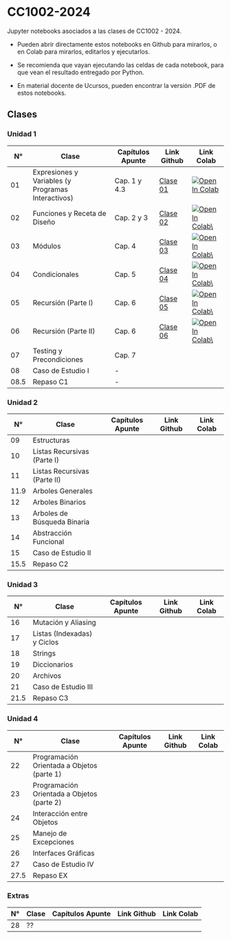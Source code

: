 # CC1002-2024
Jupyter notebooks asociados a las clases de CC1002 - 2024.

- Pueden abrir directamente estos notebooks en Github para mirarlos, o en Colab para mirarlos, editarlos y ejecutarlos.

- Se recomienda que vayan ejecutando las celdas de cada notebook, para que vean el resultado entregado por Python.

- En material docente de Ucursos, pueden encontrar la versión .PDF de estos notebooks.

## Clases

### Unidad 1

| N°    | Clase                                                | Capítulos Apunte | Link Github | Link Colab |
|-------|------------------------------------------------------|------------------|-------------|------------|
| 01    | Expresiones y Variables (y Programas Interactivos)   | Cap. 1 y 4.3     | [Clase 01](/Clases/Clase_01_Expresiones_y_Variables/Clase01_Expresiones_y_Variables.ipynb)            | <a href="https://colab.research.google.com/github/valentitos/CC1002-2024/blob/main/Clases/Clase_01_Expresiones_y_Variables/Clase01_Expresiones_y_Variables.ipynb" target="_parent"><img src="https://colab.research.google.com/assets/colab-badge.svg" alt="Open In Colab"/></a>             |
| 02    | Funciones y Receta de Diseño                         | Cap. 2 y 3       | [Clase 02](/Clases/Clase_02_Funciones/Clase02_Diseño_de_funciones.ipynb)            | <a href="https://colab.research.google.com/github/valentitos/CC1002-2024/blob/main/Clases/Clase_02_Funciones/Clase02_Diseño_de_funciones.ipynb" target="_parent"><img src="https://colab.research.google.com/assets/colab-badge.svg" alt="Open In Colab\"/></a>           |
| 03    | Módulos                                              | Cap. 4           | [Clase 03](/Clases/Clase_03_Modulos_y_Funciones_Interactivas/Clase03_Modulos_y_Funciones_Interactivas.ipynb)            |  <a href="https://colab.research.google.com/github/valentitos/CC1002-2024/blob/main/Clases/Clase_03_Modulos_y_Funciones_Interactivas/Clase03_Modulos_y_Funciones_Interactivas.ipynb" target="_parent"><img src="https://colab.research.google.com/assets/colab-badge.svg" alt="Open In Colab\"/></a>            |
| 04    | Condicionales                                        | Cap. 5           | [Clase 04](/Clases/Clase_04_Condicionales/Clase04_Condicionales.ipynb)            |  <a href="https://colab.research.google.com/github/valentitos/CC1002-2024/blob/main/Clases/Clase_04_Condicionales/Clase04_Condicionales.ipynb" target="_parent"><img src="https://colab.research.google.com/assets/colab-badge.svg" alt="Open In Colab\"/></a> |
| 05    | Recursión (Parte I)                                  | Cap. 6           | [Clase 05](/Clases/Clase_05_Recursion_1/Clase05_Recursion_1.ipynb)            |  <a href="https://colab.research.google.com/github/valentitos/CC1002-2024/blob/main/Clases//Clase_05_Recursion_1/Clase05_Recursion_1.ipynb" target="_parent"><img src="https://colab.research.google.com/assets/colab-badge.svg" alt="Open In Colab\"/></a> |
| 06    | Recursión (Parte II)                                 | Cap. 6           | [Clase 06](/Clases/Clase_06_Recursion_2/Clase06_Recursion_2.ipynb)            |  <a href="https://colab.research.google.com/github/valentitos/CC1002-2024/blob/main/Clases//Clase_06_Recursion_2/Clase06_Recursion_2.ipynb" target="_parent"><img src="https://colab.research.google.com/assets/colab-badge.svg" alt="Open In Colab\"/></a> |
| 07    | Testing y Precondiciones                             | Cap. 7           |             |            |
| 08    | Caso de Estudio I                                    | -                |             |            |
| 08.5  | Repaso C1                                            | -                |             |            |

### Unidad 2

| N°    | Clase                                                | Capítulos Apunte | Link Github | Link Colab |
|-------|------------------------------------------------------|------------------|-------------|------------|
| 09    | Estructuras                                          |                  |             |            |
| 10    | Listas Recursivas (Parte I)                          |                  |             |            |
| 11    | Listas Recursivas (Parte II)                         |                  |             |            |
| 11.9  | Arboles Generales                                    |                  |             |            |
| 12    | Arboles Binarios                                     |                  |             |            |
| 13    | Arboles de Búsqueda Binaria                          |                  |             |            |
| 14    | Abstracción Funcional                                |                  |             |            |
| 15    | Caso de Estudio II                                   |                  |             |            |
| 15.5  | Repaso C2                                            |                  |             |            |


### Unidad 3

| N°    | Clase                                                | Capítulos Apunte | Link Github | Link Colab |
|-------|------------------------------------------------------|------------------|-------------|------------|
| 16    | Mutación y Aliasing                                  |                  |             |            |
| 17    | Listas (Indexadas) y Ciclos                          |                  |             |            |
| 18    | Strings                                              |                  |             |            |
| 19    | Diccionarios                                         |                  |             |            |
| 20    | Archivos                                             |                  |             |            |
| 21    | Caso de Estudio III                                  |                  |             |            |
| 21.5  | Repaso C3                                            |                  |             |            |

### Unidad 4

| N°    | Clase                                                | Capítulos Apunte | Link Github | Link Colab |
|-------|------------------------------------------------------|------------------|-------------|------------|
| 22    | Programación Orientada a Objetos (parte 1)           |                  |             |            |
| 23    | Programación Orientada a Objetos (parte 2)           |                  |             |            |
| 24    | Interacción entre Objetos                            |                  |             |            |
| 25    | Manejo de Excepciones                                |                  |             |            |
| 26    | Interfaces Gráficas                                  |                  |             |            |
| 27    | Caso de Estudio IV                                   |                  |             |            |
| 27.5  | Repaso EX                                            |                  |             |            |

### Extras

| N°    | Clase                                                | Capítulos Apunte | Link Github | Link Colab |
|-------|------------------------------------------------------|------------------|-------------|------------|
| 28    | ??                                                   |                  |             |            |
